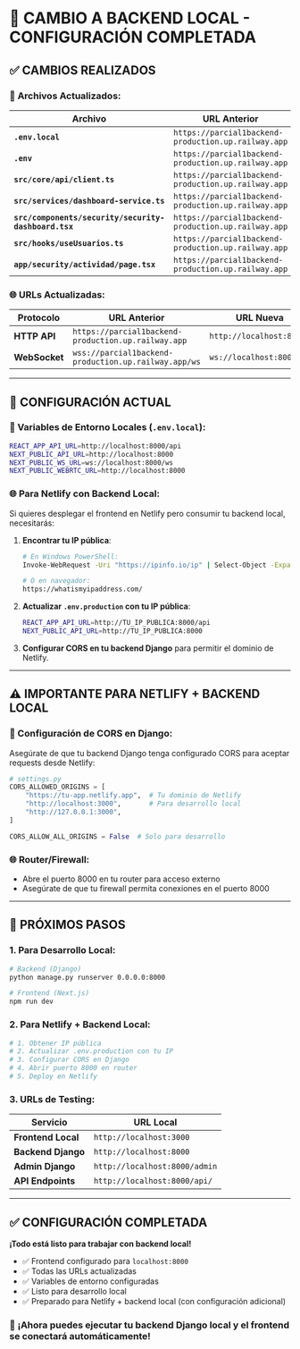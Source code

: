 # 🔄 CAMBIO A BACKEND LOCAL - CONFIGURACIÓN COMPLETADA

## ✅ **CAMBIOS REALIZADOS**

### 🔧 **Archivos Actualizados:**

| **Archivo** | **URL Anterior** | **URL Nueva** | **Estado** |
|-------------|------------------|---------------|------------|
| **`.env.local`** | `https://parcial1backend-production.up.railway.app` | `http://localhost:8000` | ✅ |
| **`.env`** | `https://parcial1backend-production.up.railway.app` | `http://localhost:8000` | ✅ |
| **`src/core/api/client.ts`** | `https://parcial1backend-production.up.railway.app` | `http://localhost:8000` | ✅ |
| **`src/services/dashboard-service.ts`** | `https://parcial1backend-production.up.railway.app` | `http://localhost:8000` | ✅ |
| **`src/components/security/security-dashboard.tsx`** | `https://parcial1backend-production.up.railway.app` | `http://localhost:8000` | ✅ |
| **`src/hooks/useUsuarios.ts`** | `https://parcial1backend-production.up.railway.app` | `http://localhost:8000` | ✅ |
| **`app/security/actividad/page.tsx`** | `https://parcial1backend-production.up.railway.app` | `http://localhost:8000` | ✅ |

### 🌐 **URLs Actualizadas:**

| **Protocolo** | **URL Anterior** | **URL Nueva** |
|---------------|------------------|---------------|
| **HTTP API** | `https://parcial1backend-production.up.railway.app` | `http://localhost:8000` |
| **WebSocket** | `wss://parcial1backend-production.up.railway.app/ws` | `ws://localhost:8000/ws` |

---

## 🚀 **CONFIGURACIÓN ACTUAL**

### **📁 Variables de Entorno Locales (`.env.local`):**
```bash
REACT_APP_API_URL=http://localhost:8000/api
NEXT_PUBLIC_API_URL=http://localhost:8000
NEXT_PUBLIC_WS_URL=ws://localhost:8000/ws
NEXT_PUBLIC_WEBRTC_URL=http://localhost:8000
```

### **🌐 Para Netlify con Backend Local:**
Si quieres desplegar el frontend en Netlify pero consumir tu backend local, necesitarás:

1. **Encontrar tu IP pública**:
   ```bash
   # En Windows PowerShell:
   Invoke-WebRequest -Uri "https://ipinfo.io/ip" | Select-Object -ExpandProperty Content
   
   # O en navegador:
   https://whatismyipaddress.com/
   ```

2. **Actualizar `.env.production` con tu IP pública**:
   ```bash
   REACT_APP_API_URL=http://TU_IP_PUBLICA:8000/api
   NEXT_PUBLIC_API_URL=http://TU_IP_PUBLICA:8000
   ```

3. **Configurar CORS en tu backend Django** para permitir el dominio de Netlify.

---

## ⚠️ **IMPORTANTE PARA NETLIFY + BACKEND LOCAL**

### **🔐 Configuración de CORS en Django:**
Asegúrate de que tu backend Django tenga configurado CORS para aceptar requests desde Netlify:

```python
# settings.py
CORS_ALLOWED_ORIGINS = [
    "https://tu-app.netlify.app",  # Tu dominio de Netlify
    "http://localhost:3000",       # Para desarrollo local
    "http://127.0.0.1:3000",
]

CORS_ALLOW_ALL_ORIGINS = False  # Solo para desarrollo
```

### **🌐 Router/Firewall:**
- Abre el puerto 8000 en tu router para acceso externo
- Asegúrate de que tu firewall permita conexiones en el puerto 8000

---

## 🎯 **PRÓXIMOS PASOS**

### **1. Para Desarrollo Local:**
```bash
# Backend (Django)
python manage.py runserver 0.0.0.0:8000

# Frontend (Next.js)
npm run dev
```

### **2. Para Netlify + Backend Local:**
```bash
# 1. Obtener IP pública
# 2. Actualizar .env.production con tu IP
# 3. Configurar CORS en Django
# 4. Abrir puerto 8000 en router
# 5. Deploy en Netlify
```

### **3. URLs de Testing:**

| **Servicio** | **URL Local** |
|-------------|---------------|
| **Frontend Local** | `http://localhost:3000` |
| **Backend Django** | `http://localhost:8000` |
| **Admin Django** | `http://localhost:8000/admin` |
| **API Endpoints** | `http://localhost:8000/api/` |

---

## ✅ **CONFIGURACIÓN COMPLETADA**

**¡Todo está listo para trabajar con backend local!**

- ✅ Frontend configurado para `localhost:8000`
- ✅ Todas las URLs actualizadas
- ✅ Variables de entorno configuradas
- ✅ Listo para desarrollo local
- ✅ Preparado para Netlify + backend local (con configuración adicional)

### 🎉 **¡Ahora puedes ejecutar tu backend Django local y el frontend se conectará automáticamente!**